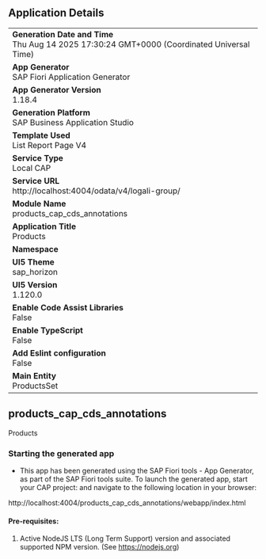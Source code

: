 ## Application Details
|               |
| ------------- |
|**Generation Date and Time**<br>Thu Aug 14 2025 17:30:24 GMT+0000 (Coordinated Universal Time)|
|**App Generator**<br>SAP Fiori Application Generator|
|**App Generator Version**<br>1.18.4|
|**Generation Platform**<br>SAP Business Application Studio|
|**Template Used**<br>List Report Page V4|
|**Service Type**<br>Local CAP|
|**Service URL**<br>http://localhost:4004/odata/v4/logali-group/|
|**Module Name**<br>products_cap_cds_annotations|
|**Application Title**<br>Products|
|**Namespace**<br>|
|**UI5 Theme**<br>sap_horizon|
|**UI5 Version**<br>1.120.0|
|**Enable Code Assist Libraries**<br>False|
|**Enable TypeScript**<br>False|
|**Add Eslint configuration**<br>False|
|**Main Entity**<br>ProductsSet|

## products_cap_cds_annotations

Products

### Starting the generated app

-   This app has been generated using the SAP Fiori tools - App Generator, as part of the SAP Fiori tools suite.  To launch the generated app, start your CAP project:  and navigate to the following location in your browser:

http://localhost:4004/products_cap_cds_annotations/webapp/index.html

#### Pre-requisites:

1. Active NodeJS LTS (Long Term Support) version and associated supported NPM version.  (See https://nodejs.org)


